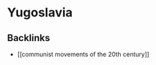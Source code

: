 # Yugoslavia



<a id="orgc71d5a6"></a>

## Backlinks

-   [[communist movements of the 20th century]]
